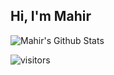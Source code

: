 ## Hi, I'm Mahir

<img align="center" src="https://github-readme-stats.vercel.app/api?username=Mahir580&show_icons=true&include_all_commits=true&theme=radical" alt="Mahir's Github Stats" />

![visitors](https://visitor-badge.glitch.me/badge?page_id=page.id&left_color=crimson&right_color=#111)
